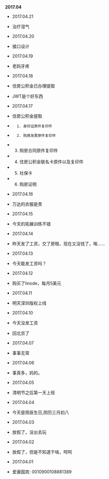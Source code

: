 **2017.04**

* 2017.04.21
*    治疗湿气 

* 2017.04.20
*    接口设计

* 2017.04.19
*    老妈牙疼

* 2017.04.18
*    住房公积金已办理提取
*    JWT是个好东西

* 2017.04.17
*    住房公积金提取
*    	1. 身份证原件复印件
*       2. 购房发票原件复印件
*	3. 购房合同原件复印件
*	4. 住房公积金联名卡原件以及复印件
*	5. 社保卡
*	6. 购房证明

* 2017.04.16
*    万达的衣服是贵

* 2017.04.15
*    今天的拓展训练不错

* 2017.04.14
*    昨天发了工资，交了房租，现在又没钱了，唉......

* 2017.04.13
*    今天能发工资吗？

* 2017.04.12
*    购买了linode，每月5美元

* 2017.04.11
*    明天深圳版权上线

* 2017.04.10
*    今天没发工资
*    回北京了

* 2017.04.07
*    事事无常

* 2017.04.06
*   事真多，妈的。

* 2017.04.05
*   清明节之后第一天上班

* 2017.04.04
*   今天是雨辰生日,阴历三月初八

* 2017.04.03
*   放假了，没出去玩

* 2017.04.02
*   放假了，但是不知道干啥，呵呵

* 2017.04.01
* 爱康国宾: 0010900108881389
